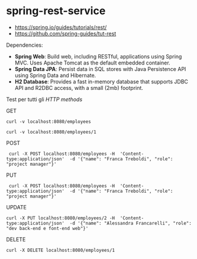 # spring-rest-service

- https://spring.io/guides/tutorials/rest/
- https://github.com/spring-guides/tut-rest

Dependencies:

- **Spring Web**: Build web, including RESTful, applications using Spring MVC. 
  Uses Apache Tomcat as the default embedded container.
- **Spring Data JPA**: Persist data in SQL stores with Java Persistence API 
  using Spring Data and Hibernate.
- **H2 Database**:  Provides a fast in-memory database that supports JDBC API 
  and R2DBC access, with a small (2mb) footprint.


Test per tutti gli _HTTP methods_

GET
```
curl -v localhost:8080/employees

curl -v localhost:8080/employees/1
```

POST
```
 curl -X POST localhost:8080/employees -H  'Content-type:application/json'  -d '{"name": "Franca Treboldi", "role": "project manager"}'
```

PUT
```
 curl -X POST localhost:8080/employees -H  'Content-type:application/json'  -d '{"name": "Franca Treboldi", "role": "project manager"}'
```

UPDATE
```
curl -X PUT localhost:8080/employees/2 -H  'Content-type:application/json'  -d '{"name": "Alessandra Francarelli", "role":
"dev back-end e font-end web"}'
```

DELETE
```
curl -X DELETE localhost:8080/employees/1
```